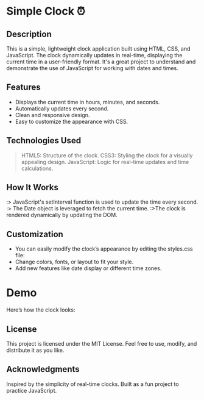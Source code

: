 # Simple Clock ⏰
## Description
This is a simple, lightweight clock application built using HTML, CSS, and JavaScript. The clock dynamically updates in real-time, displaying the current time in a user-friendly format. It's a great project to understand and demonstrate the use of JavaScript for working with dates and times.

## Features
 - Displays the current time in hours, minutes, and seconds.
 - Automatically updates every second.
 - Clean and responsive design.
 - Easy to customize the appearance with CSS.
## Technologies Used
 > HTML5: Structure of the clock.
 > CSS3: Styling the clock for a visually appealing design.
 > JavaScript: Logic for real-time updates and time calculations.
## How It Works
:> JavaScript's setInterval function is used to update the time every second.
:> The Date object is leveraged to fetch the current time.
:>The clock is rendered dynamically by updating the DOM.

## Customization
 - You can easily modify the clock’s appearance by editing the styles.css file:
 - Change colors, fonts, or layout to fit your style.
 - Add new features like date display or different time zones.
# Demo
Here’s how the clock looks:


## License
This project is licensed under the MIT License. Feel free to use, modify, and distribute it as you like.

## Acknowledgments
Inspired by the simplicity of real-time clocks.
Built as a fun project to practice JavaScript.

